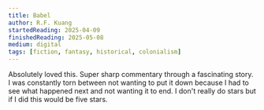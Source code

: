 ```yaml
---
title: Babel
author: R.F. Kuang
startedReading: 2025-04-09
finishedReading: 2025-05-08
medium: digital
tags: [fiction, fantasy, historical, colonialism]
---
```


Absolutely loved this. Super sharp commentary through a fascinating story. I was constantly torn between not wanting to put it down because I had to see what happened next and not wanting it to end. I don't really do stars but if I did this would be five stars.

